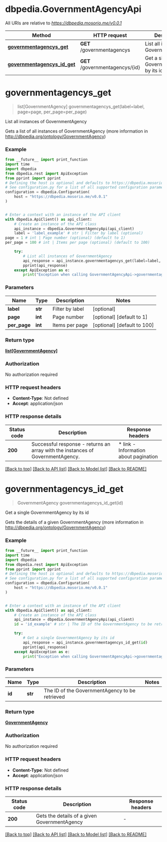 # dbpedia.GovernmentAgencyApi

All URIs are relative to *https://dbpedia.mosorio.me/v0.0.1*

Method | HTTP request | Description
------------- | ------------- | -------------
[**governmentagencys_get**](GovernmentAgencyApi.md#governmentagencys_get) | **GET** /governmentagencys | List all instances of GovernmentAgency
[**governmentagencys_id_get**](GovernmentAgencyApi.md#governmentagencys_id_get) | **GET** /governmentagencys/{id} | Get a single GovernmentAgency by its id


# **governmentagencys_get**
> list[GovernmentAgency] governmentagencys_get(label=label, page=page, per_page=per_page)

List all instances of GovernmentAgency

Gets a list of all instances of GovernmentAgency (more information in http://dbpedia.org/ontology/GovernmentAgency)

### Example

```python
from __future__ import print_function
import time
import dbpedia
from dbpedia.rest import ApiException
from pprint import pprint
# Defining the host is optional and defaults to https://dbpedia.mosorio.me/v0.0.1
# See configuration.py for a list of all supported configuration parameters.
configuration = dbpedia.Configuration(
    host = "https://dbpedia.mosorio.me/v0.0.1"
)


# Enter a context with an instance of the API client
with dbpedia.ApiClient() as api_client:
    # Create an instance of the API class
    api_instance = dbpedia.GovernmentAgencyApi(api_client)
    label = 'label_example' # str | Filter by label (optional)
page = 1 # int | Page number (optional) (default to 1)
per_page = 100 # int | Items per page (optional) (default to 100)

    try:
        # List all instances of GovernmentAgency
        api_response = api_instance.governmentagencys_get(label=label, page=page, per_page=per_page)
        pprint(api_response)
    except ApiException as e:
        print("Exception when calling GovernmentAgencyApi->governmentagencys_get: %s\n" % e)
```

### Parameters

Name | Type | Description  | Notes
------------- | ------------- | ------------- | -------------
 **label** | **str**| Filter by label | [optional] 
 **page** | **int**| Page number | [optional] [default to 1]
 **per_page** | **int**| Items per page | [optional] [default to 100]

### Return type

[**list[GovernmentAgency]**](GovernmentAgency.md)

### Authorization

No authorization required

### HTTP request headers

 - **Content-Type**: Not defined
 - **Accept**: application/json

### HTTP response details
| Status code | Description | Response headers |
|-------------|-------------|------------------|
**200** | Successful response - returns an array with the instances of GovernmentAgency. |  * link - Information about pagination <br>  |

[[Back to top]](#) [[Back to API list]](../README.md#documentation-for-api-endpoints) [[Back to Model list]](../README.md#documentation-for-models) [[Back to README]](../README.md)

# **governmentagencys_id_get**
> GovernmentAgency governmentagencys_id_get(id)

Get a single GovernmentAgency by its id

Gets the details of a given GovernmentAgency (more information in http://dbpedia.org/ontology/GovernmentAgency)

### Example

```python
from __future__ import print_function
import time
import dbpedia
from dbpedia.rest import ApiException
from pprint import pprint
# Defining the host is optional and defaults to https://dbpedia.mosorio.me/v0.0.1
# See configuration.py for a list of all supported configuration parameters.
configuration = dbpedia.Configuration(
    host = "https://dbpedia.mosorio.me/v0.0.1"
)


# Enter a context with an instance of the API client
with dbpedia.ApiClient() as api_client:
    # Create an instance of the API class
    api_instance = dbpedia.GovernmentAgencyApi(api_client)
    id = 'id_example' # str | The ID of the GovernmentAgency to be retrieved

    try:
        # Get a single GovernmentAgency by its id
        api_response = api_instance.governmentagencys_id_get(id)
        pprint(api_response)
    except ApiException as e:
        print("Exception when calling GovernmentAgencyApi->governmentagencys_id_get: %s\n" % e)
```

### Parameters

Name | Type | Description  | Notes
------------- | ------------- | ------------- | -------------
 **id** | **str**| The ID of the GovernmentAgency to be retrieved | 

### Return type

[**GovernmentAgency**](GovernmentAgency.md)

### Authorization

No authorization required

### HTTP request headers

 - **Content-Type**: Not defined
 - **Accept**: application/json

### HTTP response details
| Status code | Description | Response headers |
|-------------|-------------|------------------|
**200** | Gets the details of a given GovernmentAgency |  -  |

[[Back to top]](#) [[Back to API list]](../README.md#documentation-for-api-endpoints) [[Back to Model list]](../README.md#documentation-for-models) [[Back to README]](../README.md)

